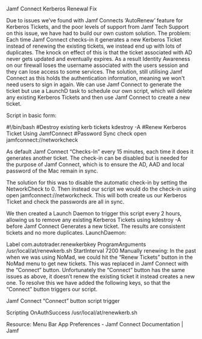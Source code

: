 Jamf Connect Kerberos Renewal Fix

Due to issues we’ve found with Jamf Connects ‘AutoRenew’ feature for Kerberos Tickets, and the poor levels of support from Jamf Tech Support on this issue, we have had to build our own custom solution.
The problem: Each time Jamf Connect checks-in it generates a new Kerberos Ticket instead of renewing the existing tickets, we instead end up with lots of duplicates. The knock on effect of this is that the ticket associated with AD never gets updated and eventually expires. As a result Identity Awareness on our firewall loses the username associated with the users session and they can lose access to some services.
The solution, still utilising Jamf Connect as this holds the authentication information, meaning we won't need users to sign in again. We can use Jamf Connect to generate the ticket but use a LaunchD task to schedule our own script, which will delete any existing Kerberos Tickets and then use Jamf Connect to create a new ticket.

Script in basic form:

#!/bin/bash
#Destroy existing kerb tickets
kdestroy -A
#Renew Kerberos Ticket Using JamfConnect
#Password Sync check
open jamfconnect://networkcheck
 
As default Jamf Connect “Checks-In” every 15 minutes, each time it does it generates another ticket. The check-in can be disabled but is needed for the purpose of Jamf Connect, which is to ensure the AD, AAD and local password of the Mac remain in sync.

The solution for this was to disable the automatic check-in by setting the <key>NetworkCheck</key> to 0. Then instead our script we would do the check-in using open jamfconnect://networkcheck. This will both create us our Kerberos Ticket and check the passwords are all in sync.

We then created a Launch Daemon to trigger this script every 2 hours, allowing us to remove any existing Kerberos Tickets using kdestroy -A before Jamf Connect Generates a new ticket. The results are consistent tickets and no more duplicates.
LaunchDaemon:
<?xml version="1.0" encoding="UTF-8"?>
<!DOCTYPE plist PUBLIC "-//Apple//DTD PLIST 1.0//EN" "http://www.apple.com/DTDs/PropertyList-1.0.dtd%22 >
<plist version="1.0">
<dict>
<key>Label</key>
<string>com.autotrader.renewkerbkey</string>
<key>ProgramArguments</key>
<array>
<string>/usr/local/at/renewkerb.sh</string>
</array>
<key>StartInterval</key>
<integer>7200</integer>
</dict>
</plist>
Manually renewing: In the past when we was using NoMad, we could hit the “Renew Tickets” button in the NoMad menu to get new tickets. This was replaced in Jamf Connect with the “Connect” button.
Unfortunately the “Connect” button has the same issues as above, it doesn’t renew the existing ticket it instead creates a new one.
To resolve this we have added the following keys, so that the “Connect” button triggers our script.

Jamf Connect “Connect” button script trigger

<key>Scripting</key>
<dict>
<key>OnAuthSuccess</key>
<string>/usr/local/at/renewkerb.sh</string>
</dict>


Resource: Menu Bar App Preferences - Jamf Connect Documentation | Jamf 
